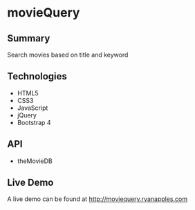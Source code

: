 # movieQuery

Summary
--------------------
Search movies based on title and keyword

Technologies
--------------------
- HTML5
- CSS3
- JavaScript
- jQuery
- Bootstrap 4

API
--------------------
- theMovieDB

Live Demo
--------------------
A live demo can be found at http://moviequery.ryanapples.com
